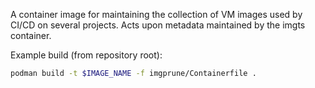 A container image for maintaining the collection of
VM images used by CI/CD on several projects. Acts upon
metadata maintained by the imgts container.

Example build (from repository root):

```bash
podman build -t $IMAGE_NAME -f imgprune/Containerfile .
```
